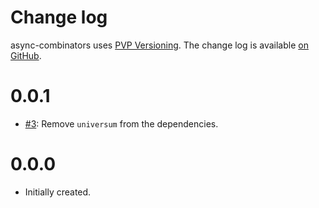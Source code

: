 Change log
==========

async-combinators uses [PVP Versioning][1].
The change log is available [on GitHub][2].

0.0.1
=====

* [#3](https://github.com/serokell/async-combinators/issues/3):
  Remove `universum` from the dependencies.

0.0.0
=====

* Initially created.

[1]: https://pvp.haskell.org
[2]: https://github.com/serokell/async-combinators/releases

